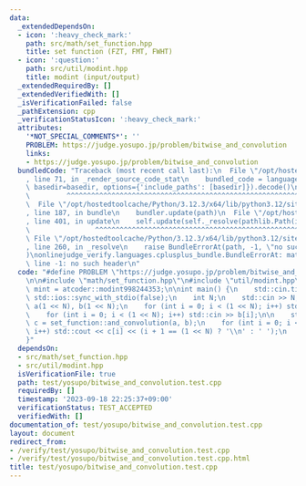 ```yaml
---
data:
  _extendedDependsOn:
  - icon: ':heavy_check_mark:'
    path: src/math/set_function.hpp
    title: set function (FZT, FMT, FWHT)
  - icon: ':question:'
    path: src/util/modint.hpp
    title: modint (input/output)
  _extendedRequiredBy: []
  _extendedVerifiedWith: []
  _isVerificationFailed: false
  _pathExtension: cpp
  _verificationStatusIcon: ':heavy_check_mark:'
  attributes:
    '*NOT_SPECIAL_COMMENTS*': ''
    PROBLEM: https://judge.yosupo.jp/problem/bitwise_and_convolution
    links:
    - https://judge.yosupo.jp/problem/bitwise_and_convolution
  bundledCode: "Traceback (most recent call last):\n  File \"/opt/hostedtoolcache/Python/3.12.3/x64/lib/python3.12/site-packages/onlinejudge_verify/documentation/build.py\"\
    , line 71, in _render_source_code_stat\n    bundled_code = language.bundle(stat.path,\
    \ basedir=basedir, options={'include_paths': [basedir]}).decode()\n          \
    \         ^^^^^^^^^^^^^^^^^^^^^^^^^^^^^^^^^^^^^^^^^^^^^^^^^^^^^^^^^^^^^^^^^^^^^^^^^^^^^^^^^\n\
    \  File \"/opt/hostedtoolcache/Python/3.12.3/x64/lib/python3.12/site-packages/onlinejudge_verify/languages/cplusplus.py\"\
    , line 187, in bundle\n    bundler.update(path)\n  File \"/opt/hostedtoolcache/Python/3.12.3/x64/lib/python3.12/site-packages/onlinejudge_verify/languages/cplusplus_bundle.py\"\
    , line 401, in update\n    self.update(self._resolve(pathlib.Path(included), included_from=path))\n\
    \                ^^^^^^^^^^^^^^^^^^^^^^^^^^^^^^^^^^^^^^^^^^^^^^^^^^^^^^^^^\n \
    \ File \"/opt/hostedtoolcache/Python/3.12.3/x64/lib/python3.12/site-packages/onlinejudge_verify/languages/cplusplus_bundle.py\"\
    , line 260, in _resolve\n    raise BundleErrorAt(path, -1, \"no such header\"\
    )\nonlinejudge_verify.languages.cplusplus_bundle.BundleErrorAt: math/set_function.hpp:\
    \ line -1: no such header\n"
  code: "#define PROBLEM \"https://judge.yosupo.jp/problem/bitwise_and_convolution\"\
    \n\n#include \"math/set_function.hpp\"\n#include \"util/modint.hpp\"\n\nusing\
    \ mint = atcoder::modint998244353;\n\nint main() {\n    std::cin.tie(0);\n   \
    \ std::ios::sync_with_stdio(false);\n    int N;\n    std::cin >> N;\n    std::vector<mint>\
    \ a(1 << N), b(1 << N);\n    for (int i = 0; i < (1 << N); i++) std::cin >> a[i];\n\
    \    for (int i = 0; i < (1 << N); i++) std::cin >> b[i];\n\n    std::vector<mint>\
    \ c = set_function::and_convolution(a, b);\n    for (int i = 0; i < (1 << N);\
    \ i++) std::cout << c[i] << (i + 1 == (1 << N) ? '\\n' : ' ');\n    return 0;\n\
    }"
  dependsOn:
  - src/math/set_function.hpp
  - src/util/modint.hpp
  isVerificationFile: true
  path: test/yosupo/bitwise_and_convolution.test.cpp
  requiredBy: []
  timestamp: '2023-09-18 22:25:37+09:00'
  verificationStatus: TEST_ACCEPTED
  verifiedWith: []
documentation_of: test/yosupo/bitwise_and_convolution.test.cpp
layout: document
redirect_from:
- /verify/test/yosupo/bitwise_and_convolution.test.cpp
- /verify/test/yosupo/bitwise_and_convolution.test.cpp.html
title: test/yosupo/bitwise_and_convolution.test.cpp
---
```

